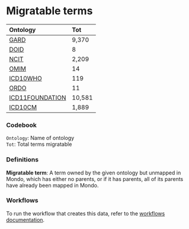 # Migratable terms
| Ontology                                        | Tot    |
|:------------------------------------------------|:-------|
| [GARD](./migrate_gard.md)                       | 9,370  |
| [DOID](./migrate_doid.md)                       | 8      |
| [NCIT](./migrate_ncit.md)                       | 2,209  |
| [OMIM](./migrate_omim.md)                       | 14     |
| [ICD10WHO](./migrate_icd10who.md)               | 119    |
| [ORDO](./migrate_ordo.md)                       | 11     |
| [ICD11FOUNDATION](./migrate_icd11foundation.md) | 10,581 |
| [ICD10CM](./migrate_icd10cm.md)                 | 1,889  |

### Codebook
`Ontology`: Name of ontology    
`Tot`: Total terms migratable

### Definitions
**Migratable term**: A term owned by the given ontology but unmapped in Mondo, which has either no parents, or if it has 
parents, all of its parents have already been mapped in Mondo.

### Workflows
To run the workflow that creates this data, refer to the [workflows documentation](../developer/workflows.md).